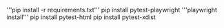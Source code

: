 '''pip install -r requirements.txt'''
pip install pytest-playwright
'''playwright install'''
pip install pytest-html
pip install pytest-xdist


